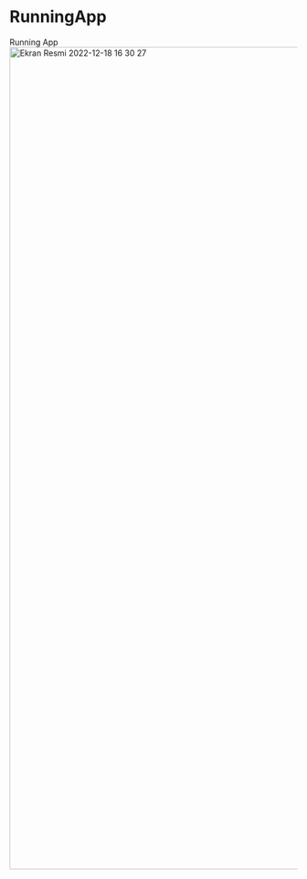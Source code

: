 # RunningApp
 Running App
<img width="1440" alt="Ekran Resmi 2022-12-18 16 30 27" src="https://user-images.githubusercontent.com/71966913/208301099-68cbcd11-0117-45d3-b285-0e5c85eabe27.png">
